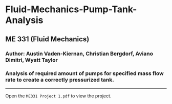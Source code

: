 # Fluid-Mechanics-Pump-Tank-Analysis
## ME 331 (Fluid Mechanics)
### Author: Austin Vaden-Kiernan, Christian Bergdorf, Aviano Dimitri, Wyatt Taylor
### Analysis of required amount of pumps for specified mass flow rate to create a correctly pressurized tank.
----
Open the `ME331 Project 1.pdf` to view the project.
